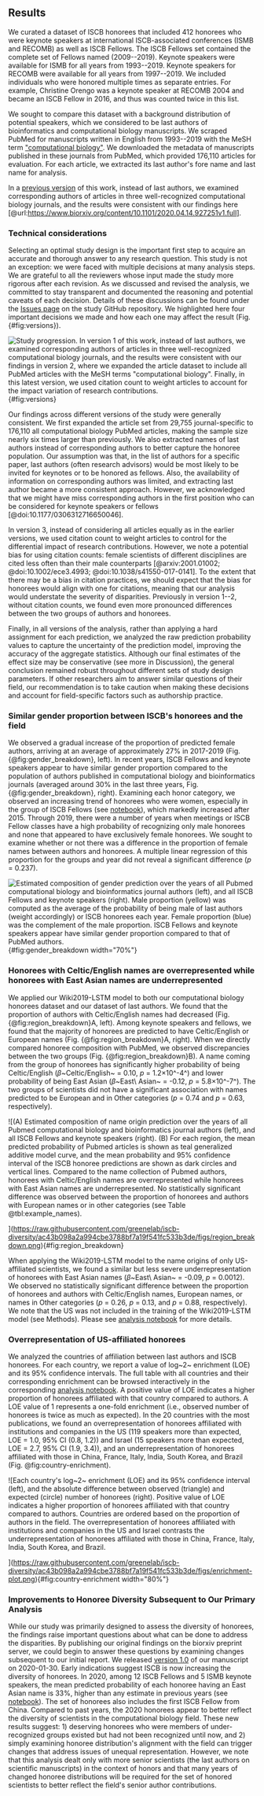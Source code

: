 ## Results

We curated a dataset of ISCB honorees that included 412 honorees who were keynote speakers at international ISCB-associated conferences (ISMB and RECOMB) as well as ISCB Fellows.
The ISCB Fellows set contained the complete set of Fellows named (2009--2019).
Keynote speakers were available for ISMB for all years from 1993--2019.
Keynote speakers for RECOMB were available for all years from 1997--2019.
We included individuals who were honored multiple times as separate entries.
For example, Christine Orengo was a keynote speaker at RECOMB 2004 and became an ISCB Fellow in 2016, and thus was counted twice in this list.

We sought to compare this dataset with a background distribution of potential speakers, which we considered to be last authors of bioinformatics and computational biology manuscripts.
We scraped PubMed for manuscripts written in English from 1993--2019 with the MeSH term ["computational biology"](https://pubmed.ncbi.nlm.nih.gov/?term=%22Computational+Biology%22%5BMeSH+Terms%5D+).
We downloaded the metadata of manuscripts published in these journals from PubMed, which provided 176,110 articles for evaluation.
For each article, we extracted its last author's fore name and last name for analysis.

In a [previous version](https://greenelab.github.io/iscb-diversity-manuscript/v/711edb01f5335a4c1bb8e1e0575618586a7abf9b/) of this work, instead of last authors, we examined corresponding authors of articles in three well-recognized computational biology journals, and the results were consistent with our findings here [@url:https://www.biorxiv.org/content/10.1101/2020.04.14.927251v1.full].

### Technical considerations

Selecting an optimal study design is the important first step to acquire an accurate and thorough answer to any research question.
This study is not an exception: we were faced with multiple decisions at many analysis steps.
We are grateful to all the reviewers whose input made the study more rigorous after each revision.
As we discussed and revised the analysis, we committed to stay transparent and documented the reasoning and potential caveats of each decision.
Details of these discussions can be found under the [Issues page](https://github.com/greenelab/iscb-diversity-manuscript/issues?q=is%3Aissue+is%3Aclosed) on the study GitHub repository.
We highlighted here four important decisions we made and how each one may affect the result (Fig. {#fig:versions}).

![
Study progression.
In [version 1](https://greenelab.github.io/iscb-diversity-manuscript/v/711edb01f5335a4c1bb8e1e0575618586a7abf9b/) of this work, instead of last authors, we examined corresponding authors of articles in three well-recognized computational biology journals, 
and the results were consistent with our findings in [version 2](https://greenelab.github.io/iscb-diversity-manuscript/v/6bda862974e77beb98697f39c18027683af158cb/), where we expanded the article dataset to include all PubMed articles with the MeSH terms "computational biology". 
Finally, in this [latest version](https://greenelab.github.io/iscb-diversity-manuscript/), we used citation count to weight articles to account for the impact variation of research contributions.
](https://raw.githubusercontent.com/greenelab/iscb-diversity/1e45ddccdd1a5b180fc8b0a132a7c9e4646782a5/figs/versions.png){#fig:versions}

Our findings across different versions of the study were generally consistent.
We first expanded the article set from 29,755 journal-specific to 176,110 all computational biology PubMed articles, making the sample size nearly six times larger than previously.
We also extracted names of last authors instead of corresponding authors to better capture the honoree population.
Our assumption was that, in the list of authors for a specific paper, last authors (often research advisors) would be most likely to be invited for keynotes or to be honored as fellows.
Also, the availability of information on corresponding authors was limited, and extracting last author became a more consistent approach.
However, we acknowledged that we might have miss corresponding authors in the first position who can be considered for keynote speakers or fellows [@doi:10.1177/0306312716650046].

In version 3, instead of considering all articles equally as in the earlier versions, we used citation count to weight articles to control for the differential impact of research contributions.
However, we note a potential bias for using citation counts: female scientists of different disciplines are cited less often than their male counterparts [@arxiv:2001.01002; @doi:10.1002/ece3.4993; @doi:10.1038/s41550-017-0141].
To the extent that there may be a bias in citation practices, we should expect that the bias for honorees would align with one for citations, meaning that our analysis would understate the severity of disparities.
Previously in version 1--2, without citation counts, we found even more pronounced differences between the two groups of authors and honorees.

Finally, in all versions of the analysis, rather than applying a hard assignment for each prediction, we analyzed the raw prediction probability values to capture the uncertainty of the prediction model, improving the accuracy of the aggregate statistics.
Although our final estimates of the effect size may be conservative (see more in Discussion), the general conclusion remained robust throughout different sets of study design parameters.
If other researchers aim to answer similar questions of their field, our recommendation is to take caution when making these decisions and account for field-specific factors such as authorship practice.

### Similar gender proportion between ISCB's honorees and the field

We observed a gradual increase of the proportion of predicted female authors, arriving at an average of approximately 27% in 2017-2019 (Fig. {@fig:gender_breakdown}, left).
In recent years, ISCB Fellows and keynote speakers appear to have similar gender proportion compared to the population of authors published in computational biology and bioinformatics journals (averaged around 30% in the last three years, Fig. {@fig:gender_breakdown}, right).
Examining each honor category, we observed an increasing trend of honorees who were women, especially in the group of ISCB Fellows (see [notebook](https://greenelab.github.io/iscb-diversity/10.visualize-gender.html#sup_fig_s1)), which markedly increased after 2015.
Through 2019, there were a number of years when meetings or ISCB Fellow classes have a high probability of recognizing only male honorees and none that appeared to have exclusively female honorees.
We sought to examine whether or not there was a difference in the proportion of female names between authors and honorees. 
A multiple linear regression of this proportion for the groups and year did not reveal a significant difference (_p_ = 0.237).

![Estimated composition of gender prediction over the years of
  all Pubmed computational biology and bioinformatics journal authors (left),
  and all ISCB Fellows and keynote speakers (right).
  Male proportion (yellow) was computed as the average of the probability of being male of last authors (weight accordingly) or ISCB honorees each year.
  Female proportion (blue) was the complement of the male proportion.
  ISCB Fellows and keynote speakers appear have similar gender proportion compared to that of PubMed authors.
](https://raw.githubusercontent.com/greenelab/iscb-diversity/ac43b098a2a994cbe3788bf7a19f541fc533b3de/figs/gender_breakdown.png){#fig:gender_breakdown width="70%"}


### Honorees with Celtic/English names are overrepresented while honorees with East Asian names are underrepresented

We applied our Wiki2019-LSTM model to both our computational biology honorees dataset and our dataset of last authors.
We found that the proportion of authors with Celtic/English names had decreased (Fig. {@fig:region_breakdown}A, left).
Among keynote speakers and fellows, we found that the majority of honorees are predicted to have Celtic/English or European names (Fig. {@fig:region_breakdown}A, right).
When we directly compared honoree composition with PubMed, we observed discrepancies between the two groups (Fig. {@fig:region_breakdown}B).
A name coming from the group of honorees has significantly higher probability of being Celtic/English ($\beta$~Celtic/English~ = 0.10, _p_ = 1.2×10^-4^) and lower probability of being East Asian ($\beta$~East\ Asian~ = -0.12, _p_ = 5.8×10^-7^).
The two groups of scientists did not have a significant association with names predicted to be European and in Other categories (_p_ = 0.74 and _p_ = 0.63, respectively).

![(A) Estimated composition of name origin prediction over the years of
  all Pubmed computational biology and bioinformatics journal authors (left),
  and all ISCB Fellows and keynote speakers (right).
  (B) For each region, the mean predicted probability of Pubmed articles is shown as teal generalized additive model curve, and the mean probability and 95% confidence interval of the ISCB honoree predictions are shown as dark circles and vertical lines.
  Compared to the name collection of Pubmed authors, honorees with Celtic/English names are overrepresented while honorees with East Asian names are underrepresented.
  No statistically significant difference was observed between the proportion of honorees and authors with European names or in other categories (see Table @tbl:example_names).

](https://raw.githubusercontent.com/greenelab/iscb-diversity/ac43b098a2a994cbe3788bf7a19f541fc533b3de/figs/region_breakdown.png){#fig:region_breakdown}

When applying the Wiki2019-LSTM model to the name origins of only US-affiliated scientists, we found a similar but less severe underrepresentation of honorees with East Asian names ($\beta$~East\ Asian~ = -0.09, _p_ = 0.0012).
We observed no statistically significant difference between the proportion of honorees and authors with Celtic/English names, European names, or names in Other categories (_p_ = 0.26, _p_ = 0.13, and _p_ = 0.88, respectively).
We note that the US was not included in the training of the Wiki2019-LSTM model (see Methods).
Please see [analysis notebook](https://greenelab.github.io/iscb-diversity/14.us-name-origin.html) for more details.


### Overrepresentation of US-affiliated honorees

We analyzed the countries of affiliation between last authors and ISCB honorees.
For each country, we report a value of log~2~ enrichment (LOE) and its 95% confidence intervals.
The full table with all countries and their corresponding enrichment can be browsed interactively in the corresponding [analysis notebook](https://greenelab.github.io/iscb-diversity/12.analyze-affiliation.html#enrichment_tab).
A positive value of LOE indicates a higher proportion of honorees affiliated with that country compared to authors.
A LOE value of 1 represents a one-fold enrichment (i.e., observed number of honorees is twice as much as expected).
In the 20 countries with the most publications, we found an overrepresentation of honorees affiliated with institutions and companies in the US (119 speakers more than expected, LOE = 1.0, 95% CI (0.8, 1.2)) and Israel (15 speakers more than expected, LOE = 2.7, 95% CI (1.9, 3.4)), and an underrepresentation of honorees affiliated with those in China, France, Italy, India, South Korea, and Brazil (Fig. @fig:country-enrichment).

![Each country's log~2~ enrichment (LOE) and its 95% confidence interval (left),
and the absolute difference between observed (triangle) and expected (circle) number of honorees (right).
Positive value of LOE indicates a higher proportion of honorees affiliated with that country compared to authors.
Countries are ordered based on the proportion of authors in the field.
The overrepresentation of honorees affiliated with institutions and companies in the US and Israel contrasts the underrepresentation of honorees affiliated with those in China, France, Italy, India, South Korea, and Brazil.

](https://raw.githubusercontent.com/greenelab/iscb-diversity/ac43b098a2a994cbe3788bf7a19f541fc533b3de/figs/enrichment-plot.png){#fig:country-enrichment width="80%"}


### Improvements to Honoree Diversity Subsequent to Our Primary Analysis

While our study was primarily designed to assess the diversity of honorees, the findings raise important questions about what can be done to address the disparities.
By publishing our original findings on the biorxiv preprint server, we could begin to answer these questions by examining changes subsequent to our initial report.
We released [version 1.0](https://github.com/greenelab/iscb-diversity-manuscript/releases/tag/v1.0) of our manuscript on 2020-01-30.
Early indications suggest ISCB is now increasing the diversity of honorees.
In 2020, among 12 ISCB Fellows and 5 ISMB keynote speakers, the mean predicted probability of each honoree having an East Asian name is 33%, higher than any estimate in previous years (see [notebook](https://greenelab.github.io/iscb-diversity/15.analyze-2020.html)).
The set of honorees also includes the first ISCB Fellow from China.
Compared to past years, the 2020 honorees appear to better reflect the diversity of scientists in the computational biology field.
These new results suggest: 1) deserving honorees who were members of under-recognized groups existed but had not been recognized until now, and 2) simply examining honoree distribution's alignment with the field can trigger changes that address issues of unequal representation.
However, we note that this analysis dealt only with more senior scientists (the last authors on scientific manuscripts) in the context of honors and that many years of changed honoree distributions will be required for the set of honored scientists to better reflect the field's senior author contributions.
